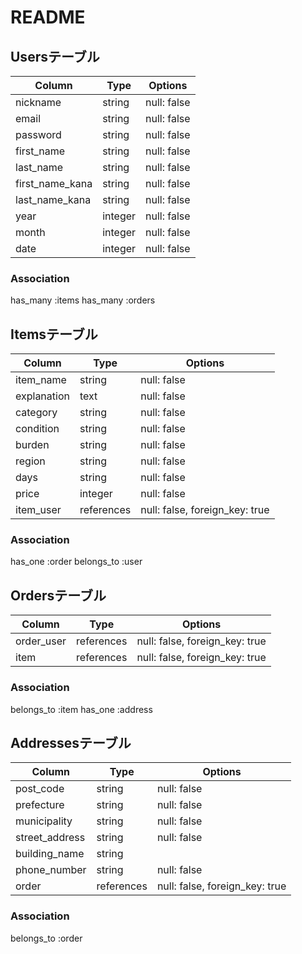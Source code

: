 # README

## Usersテーブル

| Column          | Type    | Options     |
|-----------------|---------|-------------|
| nickname        | string  | null: false |
| email           | string  | null: false |
| password        | string  | null: false |
| first_name      | string  | null: false |
| last_name       | string  | null: false |
| first_name_kana | string  | null: false |
| last_name_kana  | string  | null: false |
| year            | integer | null: false |
| month           | integer | null: false |
| date            | integer | null: false |

### Association
has_many :items
has_many :orders

## Itemsテーブル

| Column      | Type       | Options                        |
|-------------|------------|--------------------------------|
| item_name   | string     | null: false                    |
| explanation | text       | null: false                    |
| category    | string     | null: false                    |
| condition   | string     | null: false                    |
| burden      | string     | null: false                    |
| region      | string     | null: false                    |
| days        | string     | null: false                    |
| price       | integer    | null: false                    |
| item_user   | references | null: false, foreign_key: true |

### Association
has_one :order
belongs_to :user

## Ordersテーブル

| Column     | Type       | Options                        |
|------------|------------|--------------------------------|
| order_user | references | null: false, foreign_key: true |
| item       | references | null: false, foreign_key: true |

### Association
belongs_to :item
has_one :address

## Addressesテーブル

| Column         | Type       | Options                        |
|----------------|------------|--------------------------------|
| post_code      | string     | null: false                    |
| prefecture     | string     | null: false                    |
| municipality   | string     | null: false                    |
| street_address | string     | null: false                    |
| building_name  | string     |                                |
| phone_number   | string     | null: false                    |
| order          | references | null: false, foreign_key: true |

### Association
belongs_to :order
